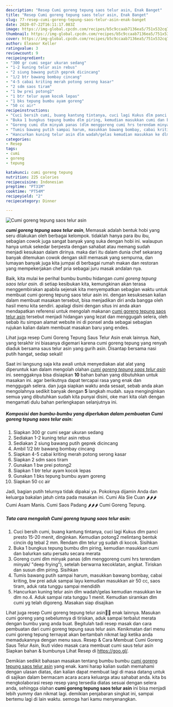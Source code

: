 ```yaml
---
description: "Resep Cumi goreng tepung saos telur asin, Enak Banget"
title: "Resep Cumi goreng tepung saos telur asin, Enak Banget"
slug: 77-resep-cumi-goreng-tepung-saos-telur-asin-enak-banget
date: 2020-07-22T16:11:17.083Z
image: https://img-global.cpcdn.com/recipes/b5c9ccaab7136ea5/751x532cq70/cumi-goreng-tepung-saos-telur-asin-foto-resep-utama.jpg
thumbnail: https://img-global.cpcdn.com/recipes/b5c9ccaab7136ea5/751x532cq70/cumi-goreng-tepung-saos-telur-asin-foto-resep-utama.jpg
cover: https://img-global.cpcdn.com/recipes/b5c9ccaab7136ea5/751x532cq70/cumi-goreng-tepung-saos-telur-asin-foto-resep-utama.jpg
author: Eleanor Keller
ratingvalue: 3
reviewcount: 9
recipeingredient:
- "300 gr cumi segar ukuran sedang"
- "1-2 kuning telur asin rebus"
- "2 siung bawang putih geprek dicincang"
- "1/2 btr bawang bombay cincang"
- "4-5 cabai kriting merah potong serong kasar"
- "2 sdm saos tiram"
- "1 bw prei potong2"
- "1 btr telur ayam kocok lepas"
- "1 bks tepung bumbu ayam goreng"
- "50 cc air"
recipeinstructions:
- "Cuci bersih cumi, buang kantung tintanya, cuci lagi Kukus dlm panci presto 15-20 menit, dinginkan. Kemudian potong2 melintang bentuk cincin dg tebal 2 mm. Rendam dlm telur yg sudah di kocok. Sisihkan"
- "Buka 1 bungkus tepung bumbu dlm piring, kemudian masukkan cumi dan balurkan satu persatu secara merata"
- "Goreng cumi dlm minyak panas (dlm menggoreng cumi hrs terendam minyak/ &#34;deep frying&#34;), setelah berwarna kecoklatan, angkat. Tiriskan dan susun dlm piring. Sisihkan"
- "Tumis bawang putih sampai harum, masukkan bawang bombay, cabai kriting, bw prei aduk sampai layu kemudian masukkan air 50 cc, saos tiram, aduk rata tunggu sampai mendidih"
- "Hancurkan kuning telur asin dlm wadah/gelas kemudian masukkan ke dlm no.4. Aduk sampai rata tunggu 1 menit. Kemudian siramkan dlm cumi yg telah digoreng. Masakan siap disajikan"
categories:
- Resep
tags:
- cumi
- goreng
- tepung

katakunci: cumi goreng tepung 
nutrition: 225 calories
recipecuisine: Indonesian
preptime: "PT31M"
cooktime: "PT54M"
recipeyield: "2"
recipecategory: Dinner

---
```



![Cumi goreng tepung saos telur asin](https://img-global.cpcdn.com/recipes/b5c9ccaab7136ea5/751x532cq70/cumi-goreng-tepung-saos-telur-asin-foto-resep-utama.jpg)

<b><i>cumi goreng tepung saos telur asin</i></b>, Memasak adalah bentuk hobi yang seru dilakukan oleh berbagai kelompok. tidaklah hanya para ibu ibu, sebagian cowok juga sangat banyak yang suka dengan hobi ini. walaupun hanya untuk sekedar berpesta dengan sahabat atau memang sudah menjadi kesukaan dalam dirinya. maka dari itu dalam dunia chef sekarang banyak ditemukan cowok dengan skill memasak yang sempurna, dan lumayan banyak juga kita jumpai di berbagai rumah makan dan restoran yang mempekerjakan chef pria sebagai juru masak andalan nya.

Baik, kita mulai ke perihal bumbu bumbu hidangan <i>cumi goreng tepung saos telur asin</i>. di setiap kesibukan kita, kemungkinan akan terasa menggembirakan apabila sejenak kita menyempatkan sebagian waktu untuk membuat cumi goreng tepung saos telur asin ini. dengan kesuksesan kalian dalam membuat masakan tersebut, bisa menjadikan diri anda bangga oleh hasil menu kita sendiri. apalagi disini dengan situs ini anda akan mendapatkan referensi untuk mengolah makanan <u>cumi goreng tepung saos telur asin</u> tersebut menjadi hidangan yang lezat dan menggugah selera, oleh sebab itu simpan alamat website ini di ponsel anda sebagai sebagian rujukan kalian dalam membuat masakan baru yang endes.

Lihat juga resep Cumi Goreng Tepung Saus Telur Asin enak lainnya. Nah, yang terakhir ini biasanya digemari karena cumi goreng tepung yang renyah diaduk bersama saus telur asin yang gurih asin. Disantap bersama nasi putih hangat, sedap sekali!


Saat ini langsung saja kita awali untuk menyediakan alat alat yang diperuntuk kan dalam mengolah olahan <u><i>cumi goreng tepung saos telur asin</i></u> ini. seenggaknya bisa disiapkan <b>10</b> bahan bahan yang dibutuhkan untuk masakan ini. agar berikutnya dapat tercapai rasa yang enak dan menggugah selera. dan juga siapkan waktu anda sesaat, sebab anda akan mengolahnya sedikit banyak dengan <b>5</b> langkah mudah. saya menginginkan semua yang dibutuhkan sudah kita punyai disini, oke mari kita olah dengan mengamati dulu bahan perlengkapan selanjutnya ini.

<!--inarticleads1-->

##### Komposisi dan bumbu-bumbu yang diperlukan dalam pembuatan Cumi goreng tepung saos telur asin:

1. Siapkan 300 gr cumi segar ukuran sedang
1. Sediakan 1-2 kuning telur asin rebus
1. Sediakan 2 siung bawang putih geprek dicincang
1. Ambil 1/2 btr bawang bombay cincang
1. Siapkan 4-5 cabai kriting merah potong serong kasar
1. Siapkan 2 sdm saos tiram
1. Gunakan 1 bw prei potong2
1. Siapkan 1 btr telur ayam kocok lepas
1. Gunakan 1 bks tepung bumbu ayam goreng
1. Siapkan 50 cc air


Jadi, bagian putih telurnya tidak dipakai ya. Pokoknya dijamin Anda dan keluarga bakalan jatuh cinta pada masakan ini. Cumi Ala Sie Cuan 🌶🌶🌶 Cumi Asam Manis. Cumi Saos Padang 🌶🌶🌶 Cumi Goreng Tepung. 

<!--inarticleads2-->

##### Tata cara mengolah Cumi goreng tepung saos telur asin:

1. Cuci bersih cumi, buang kantung tintanya, cuci lagi Kukus dlm panci presto 15-20 menit, dinginkan. Kemudian potong2 melintang bentuk cincin dg tebal 2 mm. Rendam dlm telur yg sudah di kocok. Sisihkan
1. Buka 1 bungkus tepung bumbu dlm piring, kemudian masukkan cumi dan balurkan satu persatu secara merata
1. Goreng cumi dlm minyak panas (dlm menggoreng cumi hrs terendam minyak/ &#34;deep frying&#34;), setelah berwarna kecoklatan, angkat. Tiriskan dan susun dlm piring. Sisihkan
1. Tumis bawang putih sampai harum, masukkan bawang bombay, cabai kriting, bw prei aduk sampai layu kemudian masukkan air 50 cc, saos tiram, aduk rata tunggu sampai mendidih
1. Hancurkan kuning telur asin dlm wadah/gelas kemudian masukkan ke dlm no.4. Aduk sampai rata tunggu 1 menit. Kemudian siramkan dlm cumi yg telah digoreng. Masakan siap disajikan


Lihat juga resep Cumi goreng tepung telur asin🐙🐙 enak lainnya. Masukan cumi goreng yang sebelumnya di tiriskan, aduk sampai terbalut merata dengan bumbu yang anda buat. Begitulah tadi resep masak dan cara pembuatan dari cumi goreng tepung saus telur asin. Kenikmatan dari menu cumi goreng tepung ternayat akan bertambah nikmat lagi ketika anda memadukannya dengan menu saus. Resep &amp; Cara Membuat Cumi Goreng Saus Telur Asin, Ikuti video masak cara membuat cumi saus telur asin Siapkan bahan &amp; bumbunya Lihat Resep di https://goo.gl/. 

Demikian sedikit bahasan masakan tentang bumbu bumbu <u>cumi goreng tepung saos telur asin</u> yang enak. kami harap kalian sudah memahami dengan ulasan diatas, dan kalian dapat membuat lagi di masa datang untuk di sajikan dalam bermacam acara acara keluarga atau sahabat anda. kita bs mengkolaborasi resep resep yang tersedia diatas sesuai dengan selera anda, sehingga olahan <b>cumi goreng tepung saos telur asin</b> ini bisa menjadi lebih yummy dan nikmat lagi. demikian penjabaran singkat ini, sampai bertemu lagi di lain waktu. semoga hari kamu menyenangkan.

